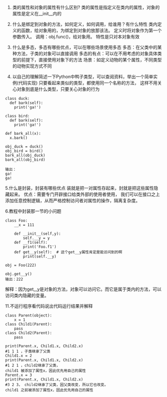 1.    类的属性和对象的属性有什么区别?
类的属性是指定义在类内的属性，对象的属性是定义在__init__内的
2.    什么是绑定到对象的方法，如何定义，如何调用，给谁用？有什么特性
类内定义的函数，给对象用的，为绑定到对象的放那该法。
定义时将对象作为第一个参数传入。
调用：obj.func()，给对象用。
特性是只对本对象有效
3.    什么是多态，多态有哪些优点，可以在哪些场景使用多态
多态：在父类中的某种方法，子类的对象可以直接调用
多态的有点：可以在不用考虑的对象具体类型的前提下，直接使用对象下的方法
场景：如定义动物的某个属性，不同类型的动物实现方式不同

4.    以自己的理解简述一下Python中鸭子类型，可以查阅资料，举出一个简单实例(代码实现)
只要看起来类似的类型，都使用同一个名称的方法，
这样不用关心对象到底是什么类型，只要关心对象的行为
```
class duck:
  def bark(self):
    print('ga!')

class bird:
  def bark(self):
    print('ga!')

def bark_all(x):
  x.bark()

obj_duck = duck()
obj_bird = bird()
bark_all(obj_duck)
bark_all(obj_bird)

输出：
ga!
ga!
```
5.什么是封装，封装有哪些优点
装就是把一对属性存起来，封就是把这些属性隐藏起来。
优点：需要专门开辟接口给类外部的使用者使用，
我们可以在接口之上添加任意控制逻辑，从而严格控制访问者对属性的操作，隔离复杂度。

6.教程中封装那一节的小问题
```
class Foo:
    __x = 111 

    def __init__(self,y):
        self.__y = y
    def __f1(self):
        print('Foo.f1')
    def get__y(self):  # 这个get__y属性肯定是能访问到的啊
        print(self.__y)

obj = Foo(222)

obj.get__y()
输出：222
```
解释：因为get__y是对象的方法，对象可以访问它。而它是属于类内的方法，可以访问类内隐藏的变量。

11.不运行程序看代码说出代码运行结果并解释
```
class Parent(object):   
	x = 1 
class Child1(Parent):   
	pass 
class Child2(Parent):   
	pass 

print(Parent.x, Child1.x, Child2.x) 
#1 1 1 ，子类继承了父类
Child1.x = 2
print(Parent.x, Child1.x, Child2.x) 
#1 2 1 ，child2继承了父类，
child1 被添加了属性x，因此优先用自己的属性
Parent.x = 3
print(Parent.x, Child1.x, Child2.x) 
#3 2 3， child2继承了父类，因父类改变，所以它也改变。
child1 之前被添加了属性x，因此优先用自己的属性
```
